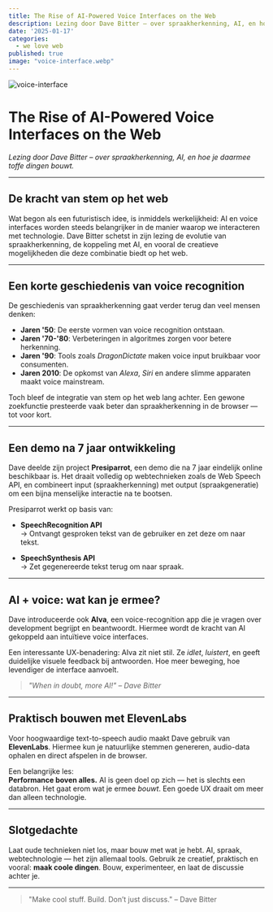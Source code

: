 ```yaml
---
title: The Rise of AI-Powered Voice Interfaces on the Web
description: Lezing door Dave Bitter – over spraakherkenning, AI, en hoe je daarmee toffe dingen bouwt.
date: '2025-01-17'
categories:
  - we love web
published: true
image: "voice-interface.webp"
---
```


![voice-interface](/images/voice-interface.jpg)<br>

# The Rise of AI-Powered Voice Interfaces on the Web

*Lezing door Dave Bitter – over spraakherkenning, AI, en hoe je daarmee toffe dingen bouwt.*

---

## De kracht van stem op het web

Wat begon als een futuristisch idee, is inmiddels werkelijkheid: AI en voice interfaces worden steeds belangrijker in de manier waarop we interacteren met technologie. Dave Bitter schetst in zijn lezing de evolutie van spraakherkenning, de koppeling met AI, en vooral de creatieve mogelijkheden die deze combinatie biedt op het web.

---

## Een korte geschiedenis van voice recognition

De geschiedenis van spraakherkenning gaat verder terug dan veel mensen denken:

- **Jaren '50**: De eerste vormen van voice recognition ontstaan.
- **Jaren '70-'80**: Verbeteringen in algoritmes zorgen voor betere herkenning.
- **Jaren '90**: Tools zoals *DragonDictate* maken voice input bruikbaar voor consumenten.
- **Jaren 2010**: De opkomst van *Alexa*, *Siri* en andere slimme apparaten maakt voice mainstream.

Toch bleef de integratie van stem op het web lang achter. Een gewone zoekfunctie presteerde vaak beter dan spraakherkenning in de browser — tot voor kort.

---

## Een demo na 7 jaar ontwikkeling

Dave deelde zijn project **Presiparrot**, een demo die na 7 jaar eindelijk online beschikbaar is. Het draait volledig op webtechnieken zoals de Web Speech API, en combineert input (spraakherkenning) met output (spraakgeneratie) om een bijna menselijke interactie na te bootsen.

Presiparrot werkt op basis van:

- **SpeechRecognition API**  
  → Ontvangt gesproken tekst van de gebruiker en zet deze om naar tekst.
  
- **SpeechSynthesis API**  
  → Zet gegenereerde tekst terug om naar spraak.

---

## AI + voice: wat kan je ermee?

Dave introduceerde ook **AIva**, een voice-recognition app die je vragen over development begrijpt en beantwoordt. Hiermee wordt de kracht van AI gekoppeld aan intuïtieve voice interfaces.

Een interessante UX-benadering: AIva zit niet stil. Ze *idlet*, *luistert*, en geeft duidelijke visuele feedback bij antwoorden. Hoe meer beweging, hoe levendiger de interface aanvoelt.

> *"When in doubt, more AI!" – Dave Bitter*

---

## Praktisch bouwen met ElevenLabs

Voor hoogwaardige text-to-speech audio maakt Dave gebruik van **ElevenLabs**. Hiermee kun je natuurlijke stemmen genereren, audio-data ophalen en direct afspelen in de browser.

Een belangrijke les:  
**Performance boven alles.** AI is geen doel op zich — het is slechts een databron. Het gaat erom wat je ermee *bouwt*. Een goede UX draait om meer dan alleen technologie.

---

## Slotgedachte

Laat oude technieken niet los, maar bouw met wat je hebt. AI, spraak, webtechnologie — het zijn allemaal tools. Gebruik ze creatief, praktisch en vooral: **maak coole dingen**. Bouw, experimenteer, en laat de discussie achter je.

---

> "Make cool stuff. Build. Don’t just discuss." – Dave Bitter